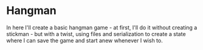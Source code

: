 # Hangman
In here I'll create a basic hangman game - at first, I'll do it without creating a stickman - but with a twist, using files and serialization to create a state where I can save the game and start anew whenever I wish to.
